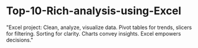 # Top-10-Rich-analysis-using-Excel
 "Excel project: Clean, analyze, visualize data. Pivot tables for trends, slicers for filtering. Sorting for clarity. Charts convey insights. Excel empowers decisions."
